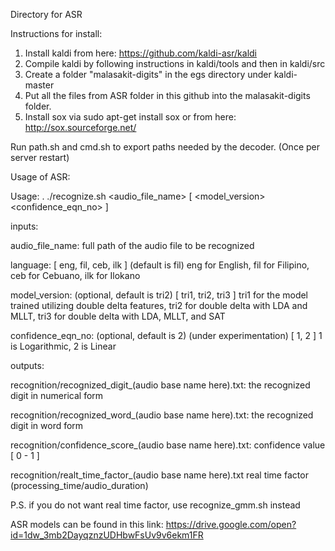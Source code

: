 Directory for ASR

Instructions for install:

1. Install kaldi from here: https://github.com/kaldi-asr/kaldi
2. Compile kaldi by following instructions in kaldi/tools and then in kaldi/src
3. Create a folder "malasakit-digits" in the egs directory under kaldi-master
4. Put all the files from ASR folder in this github into the malasakit-digits folder.
5. Install sox via sudo apt-get install sox or from here: http://sox.sourceforge.net/

Run path.sh and cmd.sh to export paths needed by the decoder. (Once per server restart)

Usage of ASR:

Usage: . ./recognize.sh <audio_file_name> <language> [ <model_version> <confidence_eqn_no> ]

inputs:


audio_file_name: 	full path of the audio file to be recognized

language: 		[ eng, fil, ceb, ilk ] (default is fil) eng for English, fil for Filipino, ceb for Cebuano, ilk for Ilokano

model_version:		(optional, default is tri2) [ tri1, tri2, tri3 ] tri1 for the model trained utilizing double delta features, tri2 for double delta with LDA and MLLT, tri3 for double delta with LDA, MLLT, and SAT

confidence_eqn_no:    	(optional, default is 2) (under experimentation) [ 1, 2 ] 1 is Logarithmic, 2 is Linear


outputs:


recognition/recognized_digit_(audio base name here).txt:	the recognized digit in numerical form

recognition/recognized_word_(audio base name here).txt:		the recognized digit in word form

recognition/confidence_score_(audio base name here).txt:	confidence value [ 0 - 1 ]

recognition/realt_time_factor_(audio base name here).txt	real time factor (processing_time/audio_duration)


P.S. if you do not want real time factor, use recognize_gmm.sh instead



ASR models can be found in this link: https://drive.google.com/open?id=1dw_3mb2DayqznzUDHbwFsUv9v6ekm1FR
